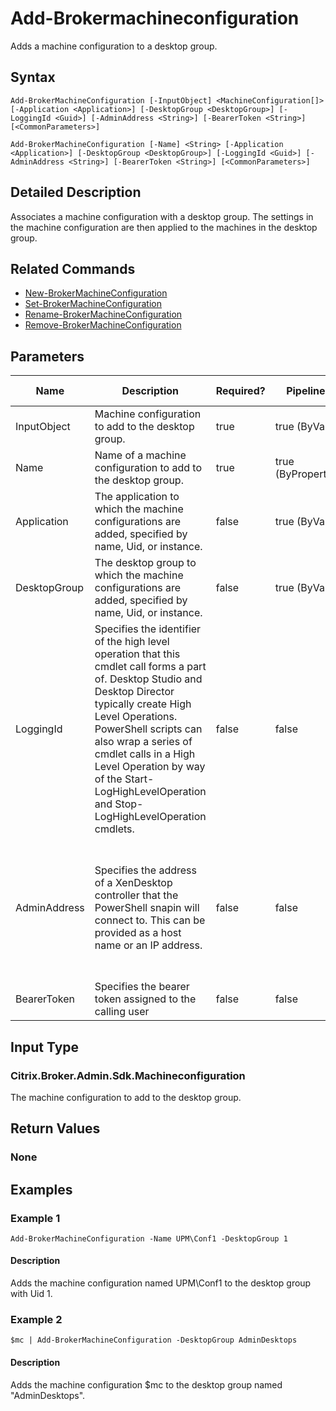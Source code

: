 ﻿
# Add-Brokermachineconfiguration
Adds a machine configuration to a desktop group.
## Syntax
```
Add-BrokerMachineConfiguration [-InputObject] <MachineConfiguration[]> [-Application <Application>] [-DesktopGroup <DesktopGroup>] [-LoggingId <Guid>] [-AdminAddress <String>] [-BearerToken <String>] [<CommonParameters>]

Add-BrokerMachineConfiguration [-Name] <String> [-Application <Application>] [-DesktopGroup <DesktopGroup>] [-LoggingId <Guid>] [-AdminAddress <String>] [-BearerToken <String>] [<CommonParameters>]
```
## Detailed Description
Associates a machine configuration with a desktop group. The settings in the machine configuration are then applied to the machines in the desktop group.


## Related Commands

* [New-BrokerMachineConfiguration](./New-BrokerMachineConfiguration/)
* [Set-BrokerMachineConfiguration](./Set-BrokerMachineConfiguration/)
* [Rename-BrokerMachineConfiguration](./Rename-BrokerMachineConfiguration/)
* [Remove-BrokerMachineConfiguration](./Remove-BrokerMachineConfiguration/)
## Parameters
| Name   | Description | Required? | Pipeline Input | Default Value |
| --- | --- | --- | --- | --- |
| InputObject | Machine configuration to add to the desktop group. | true | true (ByValue) |  |
| Name | Name of a machine configuration to add to the desktop group. | true | true (ByPropertyName) |  |
| Application | The application to which the machine configurations are added, specified by name, Uid, or instance. | false | true (ByValue) |  |
| DesktopGroup | The desktop group to which the machine configurations are added, specified by name, Uid, or instance. | false | true (ByValue) |  |
| LoggingId | Specifies the identifier of the high level operation that this cmdlet call forms a part of. Desktop Studio and Desktop Director typically create High Level Operations. PowerShell scripts can also wrap a series of cmdlet calls in a High Level Operation by way of the Start-LogHighLevelOperation and Stop-LogHighLevelOperation cmdlets. | false | false |  |
| AdminAddress | Specifies the address of a XenDesktop controller that the PowerShell snapin will connect to. This can be provided as a host name or an IP address. | false | false | Localhost. Once a value is provided by any cmdlet, this value will become the default. |
| BearerToken | Specifies the bearer token assigned to the calling user | false | false |  |

## Input Type

### Citrix.Broker.Admin.Sdk.Machineconfiguration
The machine configuration to add to the desktop group.
## Return Values

### None

## Examples

### Example 1
```
Add-BrokerMachineConfiguration -Name UPM\Conf1 -DesktopGroup 1
```
#### Description
Adds the machine configuration named UPM\\Conf1 to the desktop group with Uid 1.
### Example 2
```
$mc | Add-BrokerMachineConfiguration -DesktopGroup AdminDesktops
```
#### Description
Adds the machine configuration \$mc to the desktop group named "AdminDesktops".

